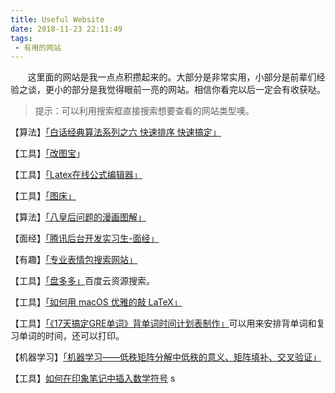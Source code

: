 ```yaml
---
title: Useful Website
date: 2018-11-23 22:11:49
tags:
 - 有用的网站
---
```


&nbsp;&nbsp;&nbsp;&nbsp;&nbsp;&nbsp;&nbsp;这里面的网站是我一点点积攒起来的。大部分是非常实用，小部分是前辈们经验之谈，更小的部分是我觉得眼前一亮的网站。相信你看完以后一定会有收获哒。

<!-- more -->

>提示：可以利用搜索框直接搜索想要查看的网站类型噢。

【算法】[「白话经典算法系列之六 快速排序 快速搞定」](https://blog.csdn.net/MoreWindows/article/details/6684558)

【工具】[「改图宝](http://www.gaitubao.com/)」

【工具】[「Latex在线公式编辑器」](https://www.codecogs.com/latex/eqneditor.php?lang=zh-cn)

【工具】[「图床」](https://sm.ms/)

【算法】[「八皇后问题的漫画图解」](https://juejin.im/post/5accdb236fb9a028bb195562)

【面经】[「腾讯后台开发实习生-面经」](https://www.zybuluo.com/zhoulanlan/note/1116649)

【有趣】[「专业表情包搜索网站」](http://www.bee-ji.com/)

【工具】[「盘多多」](http://www.panduoduo.net/)百度云资源搜索。

【工具】[「如何用 macOS 优雅的敲 LaTeX」](https://www.jianshu.com/p/b1e3b029ded5)

【工具】[「《17天搞定GRE单词》背单词时间计划表制作」](http://www.exam4.us/)可以用来安排背单词和复习单词的时间，还可以打印。

【机器学习】[「机器学习——低秩矩阵分解中低秩的意义、矩阵填补、交叉验证」](https://blog.csdn.net/manduner/article/details/80564414)

【工具】[如何在印象笔记中插入数学符号](https://www.zhihu.com/question/23383538/answer/107176693)
 s